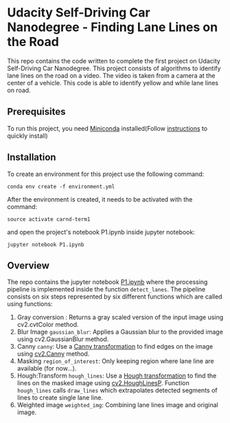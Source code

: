 # Udacity Self-Driving Car Nanodegree - Finding Lane Lines on the Road
This repo contains the code written to complete the first project on Udacity Self-Driving Car Nanodegree. This project consists of algorithms to identify lane lines on the road on a video. The video is taken from a camera at the center of a vehicle. This code is able to identify yellow and while lane lines on road.

## Prerequisites
To run this project, you need [Miniconda](https://conda.io/miniconda.html) installed(Follow [instructions](https://conda.io/docs/install/quick.html) to quickly install)

## Installation
To create an environment for this project use the following command:
```
conda env create -f environment.yml
```
After the environment is created, it needs to be activated with the command:
```
source activate carnd-term1
```
and open the project's notebook P1.ipynb inside jupyter notebook:
```
jupyter notebook P1.ipynb
```

## Overview
The repo contains the jupyter notebook [P1.ipynb](/P1.ipynb) where the processing pipeline is implemented inside the function `detect_lanes`. The pipeline consists on six steps represented by six different functions which are called using functions:
1. Gray conversion : Returns a gray scaled version of the input image using cv2.cvtColor method.
2. Blur Image `gaussian_blur`: Applies a Gaussian blur to the provided image using cv2.GaussianBlur method.
3. Canny `canny`: Use a [Canny transformation](https://en.wikipedia.org/wiki/Canny_edge_detector) to find edges on the image using [cv2.Canny](https://docs.opencv.org/3.4.1/da/d22/tutorial_py_canny.html) method. 
4. Masking `region_of_interest`: Only keeping region where lane line are available (for now...).
5. Hough:Transform `hough_lines`: Use a [Hough transformation](https://en.wikipedia.org/wiki/Hough_transform) to find the lines on the masked image using [cv2.HoughLinesP](https://docs.opencv.org/3.0-beta/doc/py_tutorials/py_imgproc/py_houghlines/py_houghlines.html). Function `hough_lines` calls `draw_lines` which extrapolates detected segments of lines to create single lane line.
6. Weighted image `weighted_img`: Combining lane lines image and original image.


